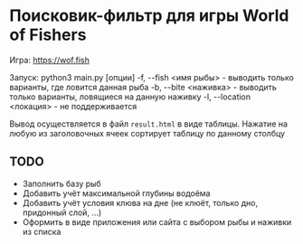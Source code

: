 # Поисковик-фильтр для игры World of Fishers

Игра: <https://wof.fish>

Запуск:
python3 main.py [опции]
-f, --fish <имя рыбы> - выводить только варианты, где ловится данная рыба
-b, --bite <наживка> - выводить только варианты, ловящиеся на данную наживку
-l, --location <локация> - не поддерживается

Вывод осуществляется в файл `result.html` в виде таблицы. Нажатие на любую из заголовочных ячеек сортирует таблицу по данному столбцу

## TODO

- Заполнить базу рыб
- Добавить учёт максимальной глубины водоёма
- Добавить учёт условия клюва на дне (не клюёт, только дно, придонный слой, ...)
- Оформить в виде приложения или сайта с выбором рыбы и наживки из списка

